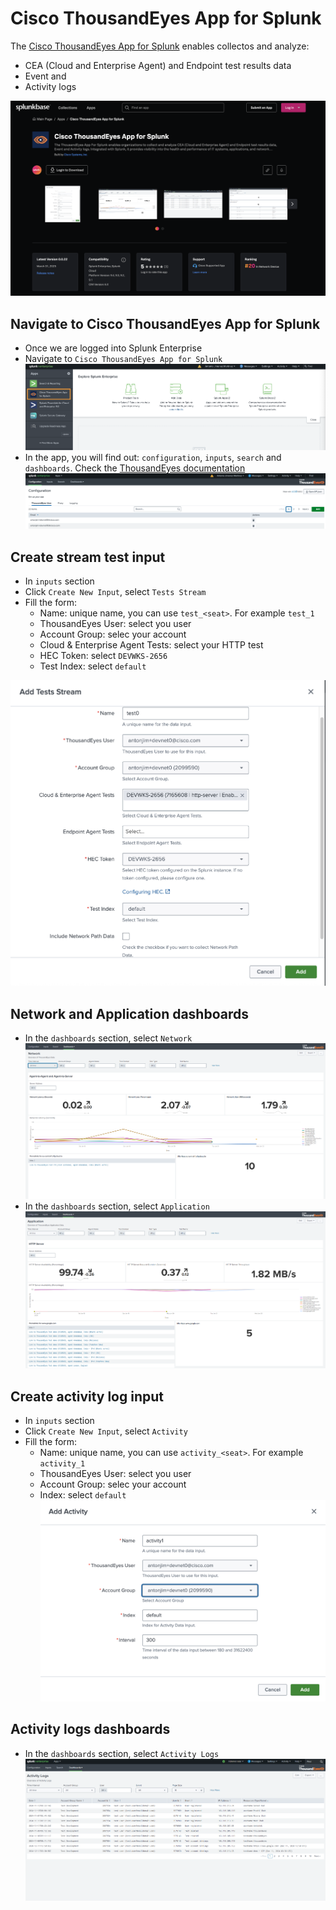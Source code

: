 
# Cisco ThousandEyes App for Splunk

The [Cisco ThousandEyes App for Splunk](https://splunkbase.splunk.com/app/7719) enables collectos and analyze:

- CEA (Cloud and Enterprise Agent) and Endpoint test results data
- Event and
- Activity logs

![SplunkBase](img/thousandEyesApp/splunkbase.png)

## Navigate to Cisco ThousandEyes App for Splunk 

- Once we are logged into Splunk Enterprise 
- Navigate to `Cisco ThousandEyes App for Splunk`
![navigate app](img/thousandEyesApp/navigate_app.png)
- In the app, you will find out: `configuration`, `inputs`, `search` and `dashboards`. Check the [ThousandEyes documentation](https://docs.thousandeyes.com/product-documentation/integration-guides/custom-built-integrations/splunk-app)
![configuration](img/thousandEyesApp/configuration.png)

## Create stream test input

- In `inputs` section
- Click `Create New Input`, select `Tests Stream`
- Fill the form:
    - Name: unique name, you can use `test_<seat>`. For example `test_1`
    - ThousandEyes User: select you user
    - Account Group: selec your account
    - Cloud & Enterprise Agent Tests: select your HTTP test
    - HEC Token: select `DEVWKS-2656`
    - Test Index: select `default`

![stream Input](img/thousandEyesApp/streamInput.png)

## Network and Application dashboards

- In the `dashboards` section, select `Network` 
![dashboard_network](img/thousandEyesApp/dashboard_network.png)
- In the `dashboards` section, select `Application`
![dashboard_application](img/thousandEyesApp/dashboard_application.png)

## Create activity log input

- In `inputs` section
- Click `Create New Input`, select `Activity`
- Fill the form:
    - Name: unique name, you can use `activity_<seat>`. For example `activity_1`
    - ThousandEyes User: select you user
    - Account Group: selec your account
    - Index: select `default`
![Activity Input](img/thousandEyesApp/inputActivity.png)

## Activity logs dashboards

- In the `dashboards` section, select `Activity Logs` 
![dashboard_activity_logs](img/thousandEyesApp/dashboard_activity_logs.png)
